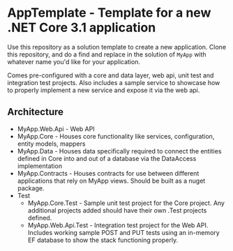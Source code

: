 # AppTemplate - Template for a new .NET Core 3.1 application

Use this repository as a solution template to create a new application. Clone this repository, and do a find and replace in the solution of `MyApp` with whatever name you'd like for your application.

Comes pre-configured with a core and data layer, web api, unit test and integration test projects. Also includes a sample service to showcase how to properly implement a new service and expose it via the web api.

## Architecture

- MyApp.Web.Api - Web API 
- MyApp.Core - Houses core functionality like services, configuration, entity models, mappers
- MyApp.Data - Houses data specifically required to connect the entities defined in Core into and out of a database via the DataAccess implementation
- MyApp.Contracts - Houses contracts for use between different applications that rely on MyApp views. Should be built as a nuget package.
- Test
  - MyApp.Core.Test - Sample unit test project for the Core project. Any additional projects added should have their own .Test projects defined.
  - MyApp.Web.Api.Test - Integration test project for the Web API. Includes working sample POST and PUT tests using an in-memory EF database to show the stack functioning properly.
